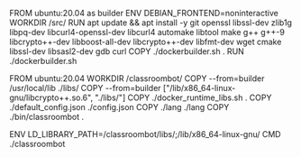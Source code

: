 FROM ubuntu:20.04 as builder
ENV DEBIAN_FRONTEND=noninteractive
WORKDIR /src/
RUN apt update && apt install -y git openssl libssl-dev zlib1g libpq-dev libcurl4-openssl-dev libcurl4 automake libtool make g++ g++-9 libcrypto++-dev libboost-all-dev libcrypto++-dev libfmt-dev wget cmake libssl-dev libsasl2-dev gdb curl
COPY ./dockerbuilder.sh .
RUN ./dockerbuilder.sh

FROM ubuntu:20.04
WORKDIR /classroombot/
COPY --from=builder /usr/local/lib ./libs/
COPY --from=builder ["/lib/x86_64-linux-gnu/libcrypto++.so.6", "./libs/"]
COPY ./docker_runtime_libs.sh .
COPY ./default_config.json ./config.json
COPY ./lang ./lang
COPY ./bin/classroombot .

ENV LD_LIBRARY_PATH=/classroombot/libs/;/lib/x86_64-linux-gnu/
CMD ./classroombot